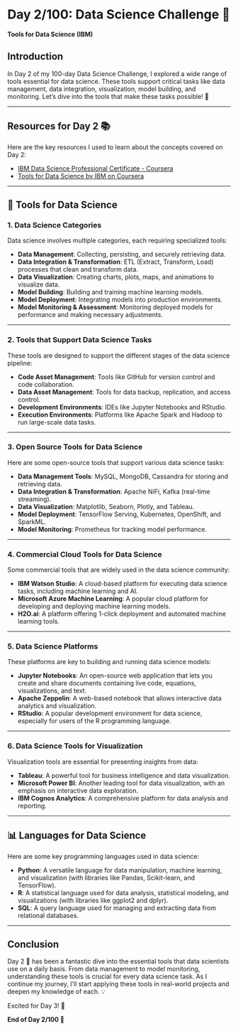 # Day 2/100: Data Science Challenge 🚀  
**Tools for Data Science (IBM)**

## Introduction  
In Day 2 of my 100-day Data Science Challenge, I explored a wide range of tools essential for data science. These tools support critical tasks like data management, data integration, visualization, model building, and monitoring. Let’s dive into the tools that make these tasks possible! 🚀

---


## **Resources for Day 2** 📚
Here are the key resources I used to learn about the concepts covered on Day 2:

- [IBM Data Science Professional Certificate - Coursera](https://www.coursera.org/professional-certificates/ibm-data-science) 
- [Tools for Data Science by IBM on Coursera](https://www.coursera.org/learn/open-source-tools-for-data-science?utm_medium=sem&utm_source=gg&utm_campaign=b2c_apac_x_coursera_ftcof_courseraplus_cx_dr_bau_gg_sem_bd-ex_pk_all_m_hyb_23-12_x&campaignid=20882940687&adgroupid=160111577194&device=c&keyword=coursera&matchtype=e&network=g&devicemodel=&creativeid=696907040380&assetgroupid=&targetid=kwd-36262515261&extensionid=&placement=&gad_source=1&gad_campaignid=20882940687&gbraid=0AAAAADdKX6YMQHeY3y1zr2M2kxhCklLT9&gclid=CjwKCAjw1ozEBhAdEiwAn9qbzYuQnpFxk9B-VWLEdV-G_CV7BLXrxcXF6KvZ-j4Ead21gHTbbz6VIhoCNtoQAvD_BwE) 

---

## 🔧 Tools for Data Science

### **1. Data Science Categories**
Data science involves multiple categories, each requiring specialized tools:
- **Data Management**: Collecting, persisting, and securely retrieving data.
- **Data Integration & Transformation**: ETL (Extract, Transform, Load) processes that clean and transform data.
- **Data Visualization**: Creating charts, plots, maps, and animations to visualize data.
- **Model Building**: Building and training machine learning models.
- **Model Deployment**: Integrating models into production environments.
- **Model Monitoring & Assessment**: Monitoring deployed models for performance and making necessary adjustments.

---

### **2. Tools that Support Data Science Tasks**
These tools are designed to support the different stages of the data science pipeline:
- **Code Asset Management**: Tools like GitHub for version control and code collaboration.
- **Data Asset Management**: Tools for data backup, replication, and access control.
- **Development Environments**: IDEs like Jupyter Notebooks and RStudio.
- **Execution Environments**: Platforms like Apache Spark and Hadoop to run large-scale data tasks.

---

### **3. Open Source Tools for Data Science**
Here are some open-source tools that support various data science tasks:
- **Data Management Tools**: MySQL, MongoDB, Cassandra for storing and retrieving data.
- **Data Integration & Transformation**: Apache NiFi, Kafka (real-time streaming).
- **Data Visualization**: Matplotlib, Seaborn, Plotly, and Tableau.
- **Model Deployment**: TensorFlow Serving, Kubernetes, OpenShift, and SparkML.
- **Model Monitoring**: Prometheus for tracking model performance.

---

### **4. Commercial Cloud Tools for Data Science**
Some commercial tools that are widely used in the data science community:
- **IBM Watson Studio**: A cloud-based platform for executing data science tasks, including machine learning and AI.
- **Microsoft Azure Machine Learning**: A popular cloud platform for developing and deploying machine learning models.
- **H2O.ai**: A platform offering 1-click deployment and automated machine learning tools.

---

### **5. Data Science Platforms**
These platforms are key to building and running data science models:
- **Jupyter Notebooks**: An open-source web application that lets you create and share documents containing live code, equations, visualizations, and text.
- **Apache Zeppelin**: A web-based notebook that allows interactive data analytics and visualization.
- **RStudio**: A popular development environment for data science, especially for users of the R programming language.

---

### **6. Data Science Tools for Visualization**
Visualization tools are essential for presenting insights from data:
- **Tableau**: A powerful tool for business intelligence and data visualization.
- **Microsoft Power BI**: Another leading tool for data visualization, with an emphasis on interactive data exploration.
- **IBM Cognos Analytics**: A comprehensive platform for data analysis and reporting.

---

## 📊 Languages for Data Science
Here are some key programming languages used in data science:
- **Python**: A versatile language for data manipulation, machine learning, and visualization (with libraries like Pandas, Scikit-learn, and TensorFlow).
- **R**: A statistical language used for data analysis, statistical modeling, and visualizations (with libraries like ggplot2 and dplyr).
- **SQL**: A query language used for managing and extracting data from relational databases.

---

## Conclusion  
Day 2 🚀 has been a fantastic dive into the essential tools that data scientists use on a daily basis. From data management to model monitoring, understanding these tools is crucial for every data science task. As I continue my journey, I’ll start applying these tools in real-world projects and deepen my knowledge of each. 💡

Excited for Day 3! 🚀

**End of Day 2/100 🚀**
